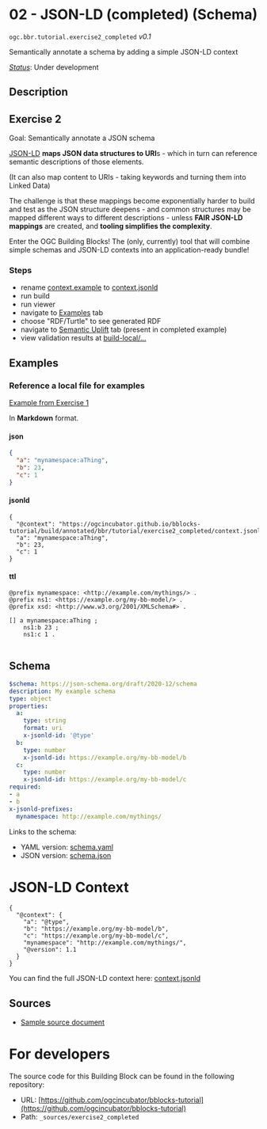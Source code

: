 
# 02 - JSON-LD (completed) (Schema)

`ogc.bbr.tutorial.exercise2_completed` *v0.1*

Semantically annotate a schema by adding a simple JSON-LD context

[*Status*](http://www.opengis.net/def/status): Under development

## Description

## Exercise 2

Goal: Semantically annotate a JSON schema

[JSON-LD](https://json-ld.org/) **maps JSON data structures to URI**s - which in turn can reference semantic descriptions of those elements.

(It can also map content to URIs - taking keywords and turning them into Linked Data)

The challenge is that these mappings become exponentially harder to build and test as the JSON structure deepens - and common structures may be mapped different ways to different descriptions - unless **FAIR JSON-LD mappings** are created, and **tooling simplifies the complexity**.

Enter the OGC Building Blocks!  The (only, currently) tool that will combine simple schemas and JSON-LD contexts into an application-ready bundle!

### Steps
- rename [context.example](context.example) to [context.jsonld](context.jsonld)
- run build
- run viewer
- navigate to [Examples](/bblock/ogc.bbr.tutorial.exercise2/examples) tab
- choose "RDF/Turtle" to see generated RDF
- navigate to [Semantic Uplift](/bblock/ogc.bbr.tutorial.exercise2_completed/semantic-uplift) tab (present in completed example)
- view validation results at [build-local/...](/register/build-local/tests/bbr/template/exercise2/_report.json)
## Examples

### Reference a local file for examples
[Example from Exercise  1](/bblock/ogc.bbr.tutorial.exercise1/example)

In **Markdown** format.
#### json
```json
{
  "a": "mynamespace:aThing",
  "b": 23,
  "c": 1
}


```

#### jsonld
```jsonld
{
  "@context": "https://ogcincubator.github.io/bblocks-tutorial/build/annotated/bbr/tutorial/exercise2_completed/context.jsonld",
  "a": "mynamespace:aThing",
  "b": 23,
  "c": 1
}
```

#### ttl
```ttl
@prefix mynamespace: <http://example.com/mythings/> .
@prefix ns1: <https://example.org/my-bb-model/> .
@prefix xsd: <http://www.w3.org/2001/XMLSchema#> .

[] a mynamespace:aThing ;
    ns1:b 23 ;
    ns1:c 1 .


```

## Schema

```yaml
$schema: https://json-schema.org/draft/2020-12/schema
description: My example schema
type: object
properties:
  a:
    type: string
    format: uri
    x-jsonld-id: '@type'
  b:
    type: number
    x-jsonld-id: https://example.org/my-bb-model/b
  c:
    type: number
    x-jsonld-id: https://example.org/my-bb-model/c
required:
- a
- b
x-jsonld-prefixes:
  mynamespace: http://example.com/mythings/

```

Links to the schema:

* YAML version: [schema.yaml](https://ogcincubator.github.io/bblocks-tutorial/build/annotated/bbr/tutorial/exercise2_completed/schema.json)
* JSON version: [schema.json](https://ogcincubator.github.io/bblocks-tutorial/build/annotated/bbr/tutorial/exercise2_completed/schema.yaml)


# JSON-LD Context

```jsonld
{
  "@context": {
    "a": "@type",
    "b": "https://example.org/my-bb-model/b",
    "c": "https://example.org/my-bb-model/c",
    "mynamespace": "http://example.com/mythings/",
    "@version": 1.1
  }
}
```

You can find the full JSON-LD context here:
[context.jsonld](https://ogcincubator.github.io/bblocks-tutorial/build/annotated/bbr/tutorial/exercise2_completed/context.jsonld)

## Sources

* [Sample source document](https://example.com/sources/1)

# For developers

The source code for this Building Block can be found in the following repository:

* URL: [https://github.com/ogcincubator/bblocks-tutorial](https://github.com/ogcincubator/bblocks-tutorial)
* Path: `_sources/exercise2_completed`

